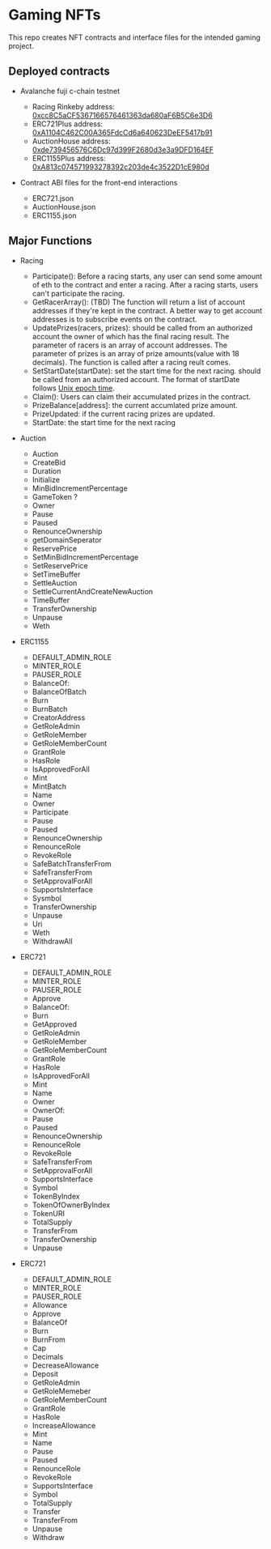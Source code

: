 # Gaming NFTs

This repo creates NFT contracts and interface files for the intended gaming project.

## Deployed contracts

- Avalanche fuji c-chain testnet
  - Racing Rinkeby address: [0xcc8C5aCF5367166576461363da680aF6B5C6e3D6](https://rinkeby.etherscan.io/address/0xcc8C5aCF5367166576461363da680aF6B5C6e3D6)
  - ERC721Plus address: [0xA1104C462C00A365FdcCd6a640623DeEF5417b91](https://testnet.snowtrace.io/address/0xA1104C462C00A365FdcCd6a640623DeEF5417b91)
  - AuctionHouse address: [0xde739456576C6Dc97d399F2680d3e3a9DFD164EF](https://testnet.snowtrace.io/address/0xde739456576C6Dc97d399F2680d3e3a9DFD164EF)
  - ERC1155Plus address: [0xA813c074571993278392c203de4c3522D1cE980d](https://testnet.snowtrace.io/address/0xA813c074571993278392c203de4c3522D1cE980d)

- Contract ABI files for the front-end interactions
  - ERC721.json
  - AuctionHouse.json
  - ERC1155.json

## Major Functions

- Racing
  - Participate(): Before a racing starts, any user can send some amount of eth to the contract and enter a racing. After a racing starts, users can't participate the racing.
  - GetRacerArray(): (TBD) The function will return a list of account addresses if they're kept in the contract. A better way to get account addresses is to subscribe events on the contract.
  - UpdatePrizes(racers, prizes): should be called from an authorized account the owner of which has the final racing result. The parameter of racers is an array of account addresses. The parameter of prizes is an array of prize amounts(value with 18 decimals). The function is called after a racing reult comes.
  - SetStartDate(startDate): set the start time for the next racing. should be called from an authorized account. The format of startDate follows [Unix epoch time](https://www.epochconverter.com/).
  - Claim(): Users can claim their accumulated prizes in the contract.
  - PrizeBalance[address]: the current accumlated prize amount.
  - PrizeUpdated: if the current racing prizes are updated.
  - StartDate: the start time for the next racing

- Auction
  - Auction
  - CreateBid
  - Duration
  - Initialize
  - MinBidIncrementPercentage
  - GameToken ?
  - Owner
  - Pause
  - Paused
  - RenounceOwnership
  - getDomainSeperator
  - ReservePrice
  - SetMinBidIncrementPercentage
  - SetReservePrice
  - SetTimeBuffer
  - SettleAuction
  - SettleCurrentAndCreateNewAuction
  - TimeBuffer
  - TransferOwnership
  - Unpause
  - Weth

- ERC1155
  - DEFAULT_ADMIN_ROLE
  - MINTER_ROLE
  - PAUSER_ROLE
  - BalanceOf:
  - BalanceOfBatch
  - Burn
  - BurnBatch
  - CreatorAddress
  - GetRoleAdmin
  - GetRoleMember
  - GetRoleMemberCount
  - GrantRole
  - HasRole
  - IsApprovedForAll
  - Mint
  - MintBatch
  - Name
  - Owner
  - Participate
  - Pause
  - Paused
  - RenounceOwnership
  - RenounceRole
  - RevokeRole
  - SafeBatchTransferFrom
  - SafeTransferFrom
  - SetApprovalForAll
  - SupportsInterface
  - Sysmbol
  - TransferOwnership
  - Unpause
  - Uri
  - Weth
  - WithdrawAll

- ERC721
  - DEFAULT_ADMIN_ROLE
  - MINTER_ROLE
  - PAUSER_ROLE
  - Approve
  - BalanceOf:
  - Burn
  - GetApproved
  - GetRoleAdmin
  - GetRoleMember
  - GetRoleMemberCount
  - GrantRole
  - HasRole
  - IsApprovedForAll
  - Mint
  - Name
  - Owner
  - OwnerOf:
  - Pause
  - Paused
  - RenounceOwnership
  - RenounceRole
  - RevokeRole
  - SafeTransferFrom
  - SetApprovalForAll
  - SupportsInterface
  - Symbol
  - TokenByIndex
  - TokenOfOwnerByIndex
  - TokenURI
  - TotalSupply
  - TransferFrom
  - TransferOwnership
  - Unpause

- ERC721
  - DEFAULT_ADMIN_ROLE
  - MINTER_ROLE
  - PAUSER_ROLE
  - Allowance
  - Approve
  - BalanceOf
  - Burn
  - BurnFrom
  - Cap
  - Decimals
  - DecreaseAllowance
  - Deposit
  - GetRoleAdmin
  - GetRoleMemeber
  - GetRoleMemberCount
  - GrantRole
  - HasRole
  - IncreaseAllowance
  - Mint
  - Name
  - Pause
  - Paused
  - RenounceRole
  - RevokeRole
  - SupportsInterface
  - Symbol
  - TotalSupply
  - Transfer
  - TransferFrom
  - Unpause
  - Withdraw
